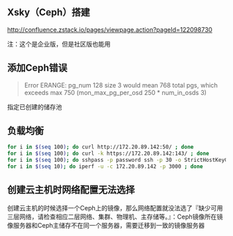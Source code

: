 ## Xsky（Ceph）搭建

<http://confluence.zstack.io/pages/viewpage.action?pageId=122098730>

注：这个是企业版，但是社区版也能用

## 添加Ceph错误

> Error ERANGE: pg_num 128 size 3 would mean 768 total pgs, which exceeds max 750 (mon_max_pg_per_osd 250 * num_in_osds 3)

指定已创建的储存池

## 负载均衡

```sh
for i in $(seq 100); do curl http://172.20.89.142:50/ ; done
for i in $(seq 100); do curl -k https://172.20.89.142:143/ ; done
for i in $(seq 100); do sshpass -p password ssh -p 30 -o StrictHostKeyChecking=no -o "UserKnownHostsFile=/dev/null" 172.20.89.142 hostname ; done
for i in $(seq 10); do iperf -u -c 172.20.89.142 -p 3000 ; done
```

## 创建云主机时网络配置无法选择

创建云主机的时候选择一个Ceph上的镜像，那么网络配置就没法选了『缺少可用三层网络，请检查相应二层网络、集群、物理机、主存储等。』：Ceph镜像所在镜像服务器和Ceph主储存不在同一个服务器，需要迁移到一致的镜像服务器
